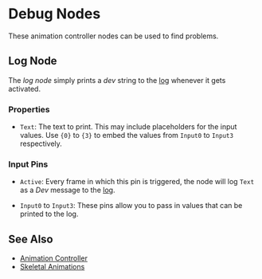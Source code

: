 # Debug Nodes

These animation controller nodes can be used to find problems.

## Log Node

The *log node* simply prints a *dev* string to the [log](../../../debugging/logging.md) whenever it gets activated.

### Properties

* `Text`: The text to print. This may include placeholders for the input values. Use `{0}` to `{3}` to embed the values from `Input0` to `Input3` respectively. 

### Input Pins

* `Active`: Every frame in which this pin is triggered, the node will log `Text` as a *Dev* message to the [log](../../../debugging/logging.md).

* `Input0` to `Input3`: These pins allow you to pass in values that can be printed to the log.

## See Also


* [Animation Controller](animation-controller-overview.md)
* [Skeletal Animations](../skeletal-animation-overview.md)
